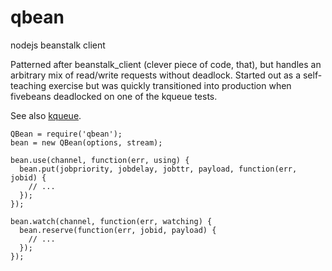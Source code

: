qbean
=====

nodejs beanstalk client

Patterned after beanstalk_client (clever piece of code, that), but handles an
arbitrary mix of read/write requests without deadlock.  Started out as a
self-teaching exercise but was quickly transitioned into production when
fivebeans deadlocked on one of the kqueue tests.

See also [kqueue](https://github.com/Kinvey/kqueue).

    QBean = require('qbean');
    bean = new QBean(options, stream);
    
    bean.use(channel, function(err, using) {
      bean.put(jobpriority, jobdelay, jobttr, payload, function(err, jobid) {
        // ...
      });
    });

    bean.watch(channel, function(err, watching) {
      bean.reserve(function(err, jobid, payload) {
        // ...
      });
    });
